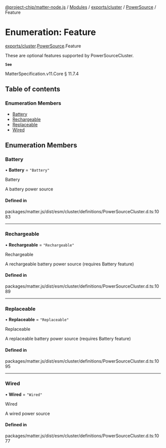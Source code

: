 [@project-chip/matter-node.js](../README.md) / [Modules](../modules.md) / [exports/cluster](../modules/exports_cluster.md) / [PowerSource](../modules/exports_cluster.PowerSource.md) / Feature

# Enumeration: Feature

[exports/cluster](../modules/exports_cluster.md).[PowerSource](../modules/exports_cluster.PowerSource.md).Feature

These are optional features supported by PowerSourceCluster.

**`See`**

MatterSpecification.v11.Core § 11.7.4

## Table of contents

### Enumeration Members

- [Battery](exports_cluster.PowerSource.Feature.md#battery)
- [Rechargeable](exports_cluster.PowerSource.Feature.md#rechargeable)
- [Replaceable](exports_cluster.PowerSource.Feature.md#replaceable)
- [Wired](exports_cluster.PowerSource.Feature.md#wired)

## Enumeration Members

### Battery

• **Battery** = ``"Battery"``

Battery

A battery power source

#### Defined in

packages/matter.js/dist/esm/cluster/definitions/PowerSourceCluster.d.ts:1083

___

### Rechargeable

• **Rechargeable** = ``"Rechargeable"``

Rechargeable

A rechargeable battery power source (requires Battery feature)

#### Defined in

packages/matter.js/dist/esm/cluster/definitions/PowerSourceCluster.d.ts:1089

___

### Replaceable

• **Replaceable** = ``"Replaceable"``

Replaceable

A replaceable battery power source (requires Battery feature)

#### Defined in

packages/matter.js/dist/esm/cluster/definitions/PowerSourceCluster.d.ts:1095

___

### Wired

• **Wired** = ``"Wired"``

Wired

A wired power source

#### Defined in

packages/matter.js/dist/esm/cluster/definitions/PowerSourceCluster.d.ts:1077
